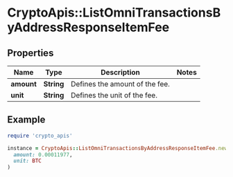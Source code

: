 # CryptoApis::ListOmniTransactionsByAddressResponseItemFee

## Properties

| Name | Type | Description | Notes |
| ---- | ---- | ----------- | ----- |
| **amount** | **String** | Defines the amount of the fee. |  |
| **unit** | **String** | Defines the unit of the fee. |  |

## Example

```ruby
require 'crypto_apis'

instance = CryptoApis::ListOmniTransactionsByAddressResponseItemFee.new(
  amount: 0.00011977,
  unit: BTC
)
```

